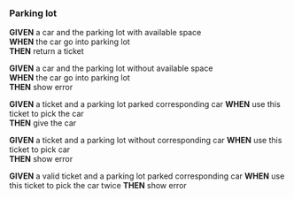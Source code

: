 ### Parking lot
**GIVEN** a car and the parking lot with available space  
**WHEN** the car go into parking lot  
**THEN** return a ticket

**GIVEN** a car and the parking lot without available space  
**WHEN** the car go into parking lot  
**THEN** show error  

**GIVEN** a ticket and a parking lot parked corresponding car
**WHEN** use this ticket to pick the car  
**THEN** give the car

**GIVEN** a ticket and a parking lot without corresponding car
**WHEN** use this ticket to pick car  
**THEN** show error

**GIVEN** a valid ticket and a parking lot parked corresponding car
**WHEN** use this ticket to pick the car twice
**THEN** show error